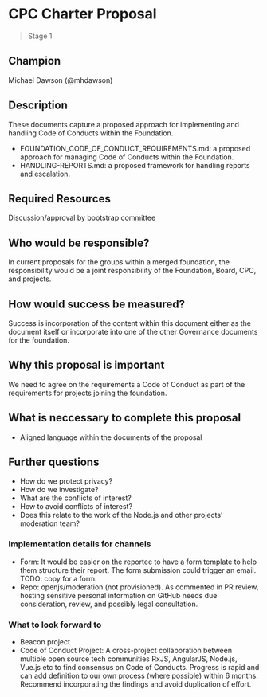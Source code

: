 # CPC Charter Proposal
> Stage 1

## Champion

Michael Dawson (@mhdawson)

## Description

These documents capture a proposed approach for implementing and handling Code of Conducts within the Foundation.

* FOUNDATION_CODE_OF_CONDUCT_REQUIREMENTS.md: a proposed approach for
managing Code of Conducts within the Foundation.
* HANDLING-REPORTS.md: a proposed framework for handling reports and escalation.

## Required Resources

Discussion/approval by bootstrap committee

## Who would be responsible?

In current proposals for the groups within a merged
foundation, the responsibility would be a joint
responsibility of the Foundation, Board, CPC, and projects.

## How would success be measured?

Success is incorporation of the content within this document
either as the document itself or incorporate into one
of the other Governance documents for the foundation.

## Why this proposal is important

We need to agree on the requirements a Code of Conduct
as part of the requirements for projects joining the
foundation.

## What is neccessary to complete this proposal

* Aligned language within the documents of the proposal

## Further questions

* How do we protect privacy?
* How do we investigate?
* What are the conflicts of interest?
* How to avoid conflicts of interest?
* Does this relate to the work of the Node.js and other projects’ moderation team?

### Implementation details for channels
* Form: It would be easier on the reportee to have a form template to help them structure their report. The form submission could trigger an email. TODO: copy for a form.
* Repo: openjs/moderation (not provisioned). As commented in PR review, hosting sensitive personal information on GitHub needs due consideration, review, and possibly legal consultation.

### What to look forward to
* Beacon project
* Code of Conduct Project: A cross-project collaboration between multiple open source tech communities RxJS, AngularJS, Node.js, Vue.js etc to find consensus on Code of Conducts. Progress is rapid and can add definition to our own process (where possible) within 6 months. Recommend incorporating the findings and avoid duplication of effort.